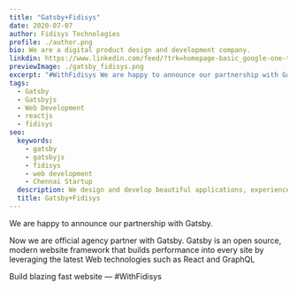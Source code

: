 ```yaml
---
title: "Gatsby+Fidisys"
date: 2020-07-07
author: Fidisys Technologies
profile: ./author.png
bio: We are a digital product design and development company.
linkdin: https://www.linkedin.com/feed/?trk=homepage-basic_google-one-tap-submit
previewImage: ./gatsby_fidisys.png
excerpt: "#WithFidisys We are happy to announce our partnership with Gatsby. Now we are official agency partner with Gatsby.Gatsby is an open source, modern website framework that builds performance into every site by leveraging the latest Web technologies su..."
tags:
  - Gatsby
  - Gatsbyjs
  - Web Development
  - reactjs
  - fidisys
seo:
  keywords:
    - gatsby
    - gatsbyjs
    - fidisys
    - web development
    - Chennai Startup
  description: We design and develop beautiful applications, experience and brands that breaks the barriers of time and burn into the memories of customers love.
  title: Gatsby+Fidisys
---
```


We are happy to announce our partnership with Gatsby.

Now we are official agency partner with Gatsby.
Gatsby is an open source, modern website framework that builds performance into every site by leveraging the latest Web technologies such as React and GraphQL

Build blazing fast website — #WithFidisys
